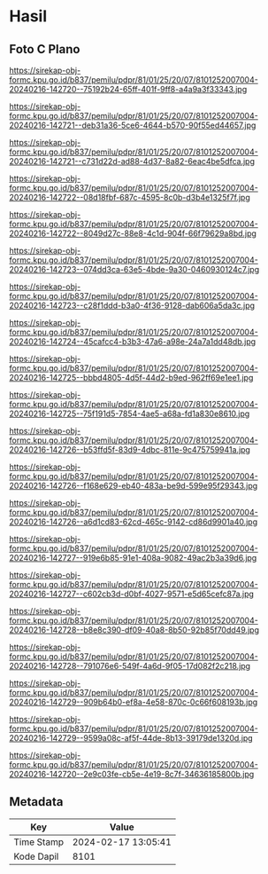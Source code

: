 # Hasil

## Foto C Plano

https://sirekap-obj-formc.kpu.go.id/b837/pemilu/pdpr/81/01/25/20/07/8101252007004-20240216-142720--75192b24-65ff-401f-9ff8-a4a9a3f33343.jpg

https://sirekap-obj-formc.kpu.go.id/b837/pemilu/pdpr/81/01/25/20/07/8101252007004-20240216-142721--deb31a36-5ce6-4644-b570-90f55ed44657.jpg

https://sirekap-obj-formc.kpu.go.id/b837/pemilu/pdpr/81/01/25/20/07/8101252007004-20240216-142721--c731d22d-ad88-4d37-8a82-6eac4be5dfca.jpg

https://sirekap-obj-formc.kpu.go.id/b837/pemilu/pdpr/81/01/25/20/07/8101252007004-20240216-142722--08d18fbf-687c-4595-8c0b-d3b4e1325f7f.jpg

https://sirekap-obj-formc.kpu.go.id/b837/pemilu/pdpr/81/01/25/20/07/8101252007004-20240216-142722--8049d27c-88e8-4c1d-904f-66f79629a8bd.jpg

https://sirekap-obj-formc.kpu.go.id/b837/pemilu/pdpr/81/01/25/20/07/8101252007004-20240216-142723--074dd3ca-63e5-4bde-9a30-0460930124c7.jpg

https://sirekap-obj-formc.kpu.go.id/b837/pemilu/pdpr/81/01/25/20/07/8101252007004-20240216-142723--c28f1ddd-b3a0-4f36-9128-dab606a5da3c.jpg

https://sirekap-obj-formc.kpu.go.id/b837/pemilu/pdpr/81/01/25/20/07/8101252007004-20240216-142724--45cafcc4-b3b3-47a6-a98e-24a7a1dd48db.jpg

https://sirekap-obj-formc.kpu.go.id/b837/pemilu/pdpr/81/01/25/20/07/8101252007004-20240216-142725--bbbd4805-4d5f-44d2-b9ed-962ff69e1ee1.jpg

https://sirekap-obj-formc.kpu.go.id/b837/pemilu/pdpr/81/01/25/20/07/8101252007004-20240216-142725--75f191d5-7854-4ae5-a68a-fd1a830e8610.jpg

https://sirekap-obj-formc.kpu.go.id/b837/pemilu/pdpr/81/01/25/20/07/8101252007004-20240216-142726--b53ffd5f-83d9-4dbc-811e-9c475759941a.jpg

https://sirekap-obj-formc.kpu.go.id/b837/pemilu/pdpr/81/01/25/20/07/8101252007004-20240216-142726--f168e629-eb40-483a-be9d-599e95f29343.jpg

https://sirekap-obj-formc.kpu.go.id/b837/pemilu/pdpr/81/01/25/20/07/8101252007004-20240216-142726--a6d1cd83-62cd-465c-9142-cd86d9901a40.jpg

https://sirekap-obj-formc.kpu.go.id/b837/pemilu/pdpr/81/01/25/20/07/8101252007004-20240216-142727--919e6b85-91e1-408a-9082-49ac2b3a39d6.jpg

https://sirekap-obj-formc.kpu.go.id/b837/pemilu/pdpr/81/01/25/20/07/8101252007004-20240216-142727--c602cb3d-d0bf-4027-9571-e5d65cefc87a.jpg

https://sirekap-obj-formc.kpu.go.id/b837/pemilu/pdpr/81/01/25/20/07/8101252007004-20240216-142728--b8e8c390-df09-40a8-8b50-92b85f70dd49.jpg

https://sirekap-obj-formc.kpu.go.id/b837/pemilu/pdpr/81/01/25/20/07/8101252007004-20240216-142728--791076e6-549f-4a6d-9f05-17d082f2c218.jpg

https://sirekap-obj-formc.kpu.go.id/b837/pemilu/pdpr/81/01/25/20/07/8101252007004-20240216-142729--909b64b0-ef8a-4e58-870c-0c66f608193b.jpg

https://sirekap-obj-formc.kpu.go.id/b837/pemilu/pdpr/81/01/25/20/07/8101252007004-20240216-142729--9599a08c-af5f-44de-8b13-39179de1320d.jpg

https://sirekap-obj-formc.kpu.go.id/b837/pemilu/pdpr/81/01/25/20/07/8101252007004-20240216-142720--2e9c03fe-cb5e-4e19-8c7f-34636185800b.jpg


## Metadata

| Key        | Value               |
| ---------- | ------------------- |
| Time Stamp | 2024-02-17 13:05:41 |
| Kode Dapil | 8101                |



